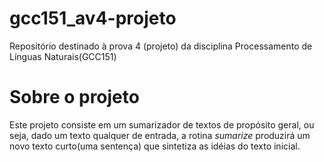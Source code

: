 # gcc151_av4-projeto
Repositório destinado à prova 4 (projeto) da disciplina Processamento de Línguas Naturais(GCC151)

# Sobre o projeto
Este projeto consiste em um sumarizador de textos de propósito geral, ou seja, dado um texto qualquer de entrada, a rotina <em>sumarize</em> produzirá um novo texto curto(uma sentença) que sintetiza as idéias do texto inicial.
